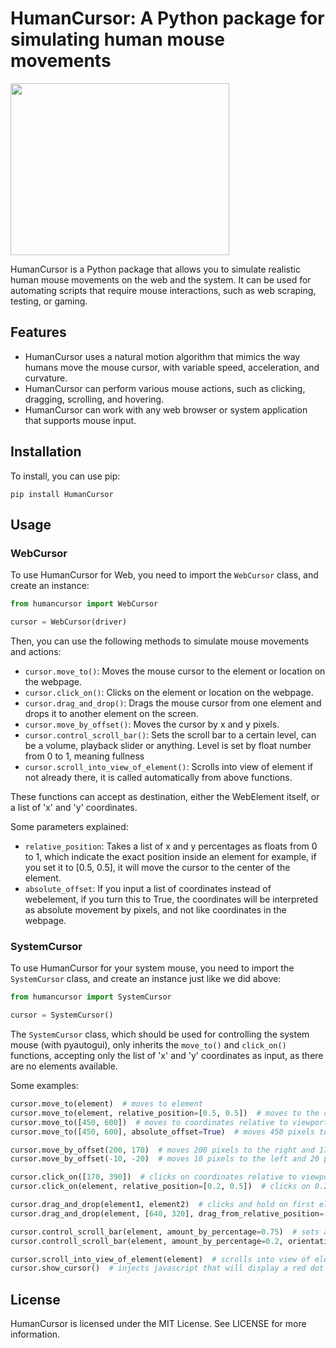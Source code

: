# HumanCursor: A Python package for simulating human mouse movements

<img src="https://user-images.githubusercontent.com/108073687/234356166-719efddc-4618-4d32-b40e-2055d17b3edd.jpg" width="350" height="275">

HumanCursor is a Python package that allows you to simulate realistic human mouse movements on the web and the system. It can be used for automating scripts that require mouse interactions, such as web scraping, testing, or gaming.

## Features

- HumanCursor uses a natural motion algorithm that mimics the way humans move the mouse cursor, with variable speed, acceleration, and curvature.
- HumanCursor can perform various mouse actions, such as clicking, dragging, scrolling, and hovering.
- HumanCursor can work with any web browser or system application that supports mouse input.

## Installation

To install, you can use pip:

    pip install HumanCursor

## Usage

### WebCursor

To use HumanCursor for Web, you need to import the `WebCursor` class, and create an instance:

```python
from humancursor import WebCursor

cursor = WebCursor(driver)
```

Then, you can use the following methods to simulate mouse movements and actions:

- `cursor.move_to()`: Moves the mouse cursor to the element or location on the webpage.
- `cursor.click_on()`: Clicks on the element or location on the webpage.
- `cursor.drag_and_drop()`: Drags the mouse cursor from one element and drops it to another element on the screen.
- `cursor.move_by_offset()`: Moves the cursor by x and y pixels.
- `cursor.control_scroll_bar()`: Sets the scroll bar to a certain level, can be a volume, playback slider or anything. Level is set by float number from 0 to 1, meaning fullness
- `cursor.scroll_into_view_of_element()`: Scrolls into view of element if not already there, it is called automatically from above functions.

These functions can accept as destination, either the WebElement itself, or a list of 'x' and 'y' coordinates.

Some parameters explained:

- `relative_position`: Takes a list of x and y percentages as floats from 0 to 1, which indicate the exact position inside an element
                                       for example, if you set it to [0.5, 0.5], it will move the cursor to the center of the element.
- `absolute_offset`: If you input a list of coordinates instead of webelement, if you turn this to True, the coordinates will be interpreted as absolute movement by pixels, and not like coordinates in the webpage.

### SystemCursor

To use HumanCursor for your system mouse, you need to import the `SystemCursor` class, and create an instance just like we did above:

```python
from humancursor import SystemCursor

cursor = SystemCursor()
```

The `SystemCursor` class, which should be used for controlling the system mouse (with pyautogui), only inherits the `move_to()` and `click_on()` functions, accepting only the list of 'x' and 'y' coordinates as input, as there are no elements available.


Some examples:

```python
cursor.move_to(element)  # moves to element 
cursor.move_to(element, relative_position=[0.5, 0.5])  # moves to the center of the element
cursor.move_to([450, 600])  # moves to coordinates relative to viewport x: 450, y: 600
cursor.move_to([450, 600], absolute_offset=True)  # moves 450 pixels to the right and 600 pixels down

cursor.move_by_offset(200, 170)  # moves 200 pixels to the right and 170 pixels down
cursor.move_by_offset(-10, -20)  # moves 10 pixels to the left and 20 pixels up

cursor.click_on([170, 390])  # clicks on coordinates relative to viewport x: 170, y: 390
cursor.click_on(element, relative_position=[0.2, 0.5])  # clicks on 0.2 x width, 0.5 x height position of the element.

cursor.drag_and_drop(element1, element2)  # clicks and hold on first element, and moves to and releases on the second
cursor.drag_and_drop(element, [640, 320], drag_from_relative_position=[0.9, 0.9])  # drags from element on 0.9 x width, 0.9 x  height (far bottom right corner) and moves to and releases to coordinates relative to viewport x: 640, y: 320

cursor.control_scroll_bar(element, amount_by_percentage=0.75)  # sets a slider to 75% full
cursor.controll_scroll_bar(element, amount_by_percentage=0.2, orientation='vertical')  # sets a vertical slider to 20% full

cursor.scroll_into_view_of_element(element)  # scrolls into view of element if not already in it
cursor.show_cursor()  # injects javascript that will display a red dot over the cursor on webpage. Should be called only for visual testing before script and not actual work.

```


## License

HumanCursor is licensed under the MIT License. See LICENSE for more information.
